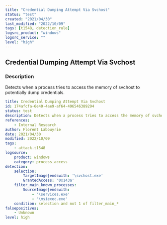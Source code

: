 ```yaml
---
title: "Credential Dumping Attempt Via Svchost"
status: "test"
created: "2021/04/30"
last_modified: "2022/10/09"
tags: [t1548, detection_rule]
logsrc_product: "windows"
logsrc_service: ""
level: "high"
---
```


## Credential Dumping Attempt Via Svchost

### Description

Detects when a process tries to access the memory of svchost to potentially dump credentials.

```yml
title: Credential Dumping Attempt Via Svchost
id: 174afcfa-6e40-4ae9-af64-496546389294
status: test
description: Detects when a process tries to access the memory of svchost to potentially dump credentials.
references:
    - Internal Research
author: Florent Labouyrie
date: 2021/04/30
modified: 2022/10/09
tags:
    - attack.t1548
logsource:
    product: windows
    category: process_access
detection:
    selection:
        TargetImage|endswith: '\svchost.exe'
        GrantedAccess: '0x143a'
    filter_main_known_processes:
        SourceImage|endswith:
            - '\services.exe'
            - '\msiexec.exe'
    condition: selection and not 1 of filter_main_*
falsepositives:
    - Unknown
level: high

```
